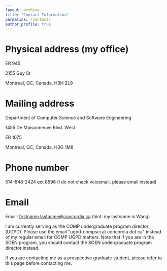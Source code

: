```yaml
---
layout: archive
title: "Contact Information"
permalink: /contact/
author_profile: true
---
```


Physical address (my office)
====
ER 945

2155 Guy St

Montreal, QC, Canada, H3H 2L9

Mailing address
====
Department of Computer Science and Software Engineering

1455 De Maisonneuve Blvd. West

ER 1075

Montreal, QC, Canada, H3G 1M8

Phone number
====
514-848-2424 ext 8596 (I do not check voicemail, please email instead)

Email
====
Email: firstname.lastname@concordia.ca (hint: my lastname is Wang)

I am currently serving as the COMP undergraduate program director (UGPD). Please use the email "ugpd-compsci at concordia dot ca" instead of my regular email for COMP UGPD matters. Note that if you are in the SOEN program, you should contact the SOEN undergraduate program director instead.

If you are contacting me as a prospective graduate student, please refer to this page before contacting me.
